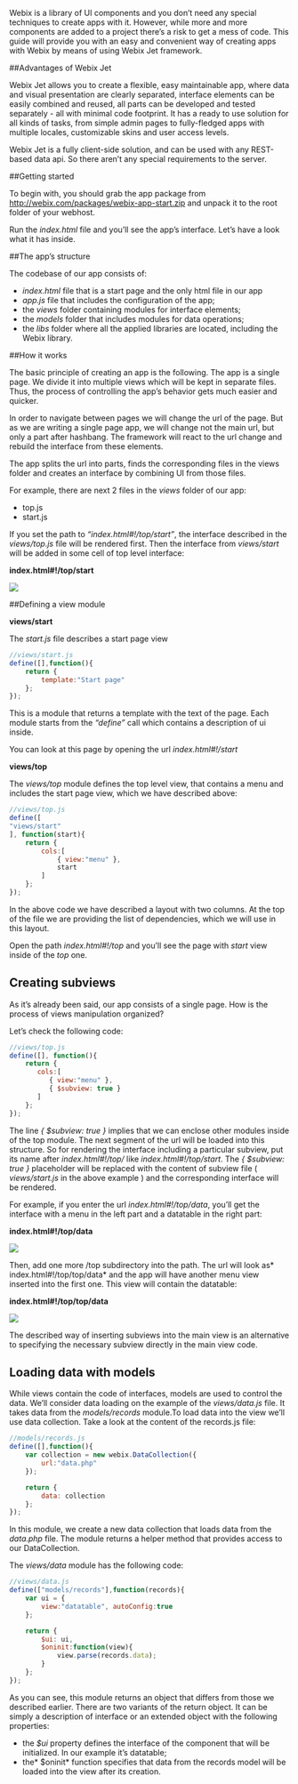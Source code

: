 
Webix is a library of UI components and you don’t need any special techniques to create apps with it. However, while more and more components are added to a project there’s a risk to get a mess of code. This guide will provide you with an easy and convenient way of creating apps with Webix by means of using Webix Jet framework.

##Advantages of Webix Jet

Webix Jet allows you to create a flexible, easy maintainable app, where data and visual presentation are clearly separated, interface elements can be easily combined and reused, all parts can be developed and tested separately - all with minimal code footprint. It has a ready to use solution for all kinds of tasks, from simple admin pages to fully-fledged apps with multiple locales, customizable skins and user access levels. 

Webix Jet is a fully client-side solution, and can  be used with any REST-based data api. So there aren’t any special requirements to the server.


##Getting started

To begin with, you should grab the app package from http://webix.com/packages/webix-app-start.zip and unpack it to the root folder of your webhost.

Run the *index.html* file and you’ll see the app’s interface. Let’s have a look what it has inside.

##The app’s structure

The codebase of our app consists of:

- *index.html* file that is a start page and the only html file in our app
- *app.js* file that includes the configuration of the app;
- the *views* folder containing modules for interface elements;
- the *models* folder that includes modules for data operations;
- the *libs* folder where all the applied libraries are located, including the Webix  library.

##How it works

The basic principle of creating an app is the following. The app is a single page. We divide it into multiple views which will be kept in separate files. Thus, the process of controlling the app’s behavior gets much easier and quicker.

In order to navigate between pages we will change the url of the page. But as we are writing a single page app, we will change not the main url, but only a part after hashbang. The framework will react to the url change and rebuild the interface from these elements.

The app splits the url into parts, finds the corresponding files in the views folder and creates an interface by combining UI from those files.

For example, there are next 2 files in the *views* folder of our app:

- top.js
- start.js

If you set the path to *“index.html#!/top/start”*, the interface described in the *views/top.js* file will be rendered first. Then the interface from *views/start* will be added in some cell of top level interface:

**index.html#!/top/start**

![](how_it_works.png)

##Defining a view module

**views/start**

The *start.js* file describes a start page view

```js
//views/start.js
define([],function(){
	return {
		template:"Start page"
	};
});
```

This is a module that returns a template with the text of the page. Each module starts from the *“define”* call which contains a description of ui inside. 

You can look at this page by opening the url *index.html#!/start*

**views/top**

The *views/top* module defines the top level view, that contains a menu and includes the start page view, which we have described above:

```js
//views/top.js
define([
"views/start"
], function(start){
    return {
        cols:[
            { view:"menu" },
            start
        ]
    };
});
```

In the above code we have described a layout with two columns.
At the top of the file we are providing the list of dependencies, which we will use in this layout.

Open the path *index.html#!/top* and you’ll see the page with *start* view inside of the *top* one.



## Creating subviews

As it’s already been said, our app consists of a single page. How is the process of views manipulation organized?

Let’s check the following code:

```js
//views/top.js
define([], function(){
    return {
       cols:[
          { view:"menu" },
          { $subview: true }
       ]
    };
});
```

The line *{ $subview: true }* implies that we can enclose other modules inside of the top module. The next segment of the url will be loaded into this structure. So for rendering the interface including a particular subview, put its name after *index.html#!/top/* like *index.html#!/top/start*. 
The *{ $subview: true }* placeholder will be replaced with the content of subview file ( *views/start.js* in the above example ) and the corresponding interface will be rendered.

For example, if you enter the url *index.html#!/top/data*, you’ll get the interface with a menu in the left part and a datatable in the right part: 

**index.html#!/top/data**

![](top_data.png)

Then, add one more /top subdirectory into the path. The url will look as* index.html#!/top/top/data* and the app will have another menu view inserted into the first one. This view will contain the datatable:

**index.html#!/top/top/data**

![](top_top_data.png)

The described way of inserting subviews into the main view is an alternative to specifying the necessary subview directly in the main view code.  


## Loading data with models

While views contain the code of interfaces, models are used to control the data.
We’ll consider data loading on the example of the *views/data.js* file. It takes data from the *models/records* module.To load data into the view we’ll use data collection. Take a look at the content of the records.js file:

```js
//models/records.js
define([],function(){
	var collection = new webix.DataCollection({ 
		url:"data.php"
	});	

    return {
		data: collection
	};
});
```

In this module, we create a new data collection that loads data from the *data.php* file. The module returns a helper method that provides access to our DataCollection.

The *views/data* module has the following code: 

```js
//views/data.js
define(["models/records"],function(records){
	var ui = {
		view:"datatable", autoConfig:true
	};

	return {
		$ui: ui,
		$oninit:function(view){
			view.parse(records.data);
		}
	};
});
```

As you can see, this module returns an object that differs from those we described earlier. There are two variants of the return object. It can be simply a description of interface or an extended object with the following properties: 

- the *$ui* property defines the interface of the component that will be initialized. In our example it’s datatable;
- the* $oninit* function specifies that data from the records model will be loaded into the view after its creation.

